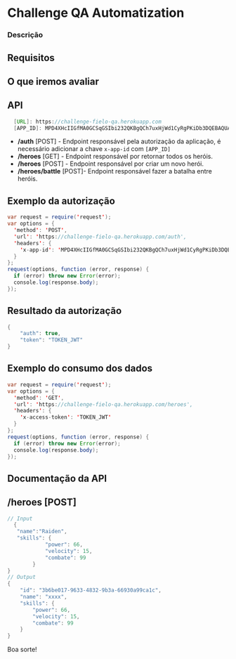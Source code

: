 
# Challenge QA Automatization

### Descrição

## Requisitos

## O que iremos avaliar


## API

```java
  [URL]: https://challenge-fielo-qa.herokuapp.com
  [APP_ID]: MPD4XHcIIGfMA0GCSqGSIbi232QKBgQCh7uxHjWd1CyRgPKiDb3DQEBAQUAA4GNADCB
```

- **/auth** [POST] - Endpoint responsável pela autorização da aplicação, é necessário adicionar a chave `x-app-id` com  `[APP_ID]` 
- **/heroes** [GET] - Endpoint responsável por retornar todos os heróis.
- **/heroes** [POST] - Endpoint responsável por criar um novo herói.
- **/heroes/battle** [POST]- Endpoint responsável fazer a batalha entre heróis.

## Exemplo da autorização
```java
var request = require('request');
var options = {
  'method': 'POST',
  'url': 'https://challenge-fielo-qa.herokuapp.com/auth',
  'headers': {
    'x-app-id': 'MPD4XHcIIGfMA0GCSqGSIbi232QKBgQCh7uxHjWd1CyRgPKiDb3DQEBAQUAA4GNADCB'
  }
};
request(options, function (error, response) {
  if (error) throw new Error(error);
  console.log(response.body);
});
 ```
 
 ## Resultado da autorização
 
```java
{
    "auth": true,
    "token": "TOKEN_JWT"
}
```

## Exemplo do consumo dos dados
```java
var request = require('request');
var options = {
  'method': 'GET',
  'url': 'https://challenge-fielo-qa.herokuapp.com/heroes',
  'headers': {
    'x-access-token': 'TOKEN_JWT'
  }
};
request(options, function (error, response) {
  if (error) throw new Error(error);
  console.log(response.body);
});
 ```
 
 ## Documentação da API
 
 ## **/heroes** [POST]
 
```java
// Input
  {
   "name":"Raiden",
   "skills": {
            "power": 66,
            "velocity": 15,
            "combate": 99
        }
}
// Output
{
    "id": "3b6be017-9633-4832-9b3a-66930a99ca1c",
    "name": "xxxx",
    "skills": {
        "power": 66,
        "velocity": 15,
        "combate": 99
    }
}
 ```
Boa sorte!
